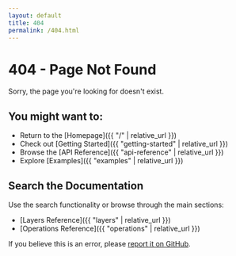 ```yaml
---
layout: default
title: 404
permalink: /404.html
---
```


# 404 - Page Not Found

Sorry, the page you're looking for doesn't exist.

## You might want to:

- Return to the [Homepage]({{ "/" | relative_url }})
- Check out [Getting Started]({{ "getting-started" | relative_url }})
- Browse the [API Reference]({{ "api-reference" | relative_url }})
- Explore [Examples]({{ "examples" | relative_url }})

## Search the Documentation

Use the search functionality or browse through the main sections:

- [Layers Reference]({{ "layers" | relative_url }})
- [Operations Reference]({{ "operations" | relative_url }})

If you believe this is an error, please [report it on GitHub](https://github.com/yourusername/embeddedtorch/issues).

